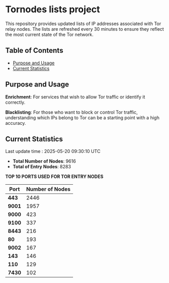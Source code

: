 # Tornodes lists project

This repository provides updated lists of IP addresses associated with Tor relay nodes. The lists are refreshed every 30 minutes to ensure they reflect the most current state of the Tor network.

## Table of Contents

- [Purpose and Usage](#purpose-and-usage)
- [Current Statistics](#current-statistics)


## Purpose and Usage

**Enrichment**: For services that wish to allow Tor traffic or identify it correctly.

**Blacklisting**: For those who want to block or control Tor traffic, understanding which IPs belong to Tor can be a starting point with a high accuracy.

## Current Statistics

Last update time : 2025-05-20 09:30:10 UTC

- **Total Number of Nodes**: 9616
- **Total of Entry Nodes**: 8283

**TOP 10 PORTS USED FOR TOR ENTRY NODES**

| **Port** | **Number of Nodes** |
|------|-----------------|
| **443**   | 2446  |
| **9001**   | 1957  |
| **9000**   | 423  |
| **9100**   | 337  |
| **8443**   | 216  |
| **80**   | 193  |
| **9002**   | 167  |
| **143**   | 146  |
| **110**   | 129  |
| **7430**   | 102  |

